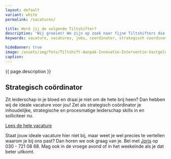 ```yaml
---
layout: default
variant: white
permalink: /vacatures/

title: Word jij de volgende Tiltshifter?
description: "Wij groeien! We zijn op zoek naar fijne Tiltshifters die onderdeel willen worden van onze zakelijke familie en die groei willen meemaken. Doe je mee? Solliciteer dan nu."
keywords: vacature, vacatures, jobs, coordinator, strategisch coordinator, leiderschap, service designer

hideBanner: true
image: /assets/img/foto/Tiltshift-Aanpak-Innovatie-Interventie-Vastgelopen-digitaliserings-project.jpg
caption: 
---
```

{{ page.description }}

## Strategisch coördinator
Zit leiderschap in je bloed en draai je niet om de hete brij heen? Dan hebben wij de ideale vacature voor jou! Zet als strategisch coördinator je inhoudelijke, strategische en procesmatige leiderschap skills in en solliciteer nu.

[Lees de hele vacature](/2021/06/30/Vacature-Strategisch-Coordinator.html)

Staat jouw ideale vacature hier niet bij, maar weet je wel precies te vertellen waarom je bij ons past? Dan horen we ook graag van je. Bel met [Joris](/mensen/joris-boeren/) op 030 - 721 08 68. Mag ook in de vroege avond of in het weekeinde als je dat beter uitkomt.
